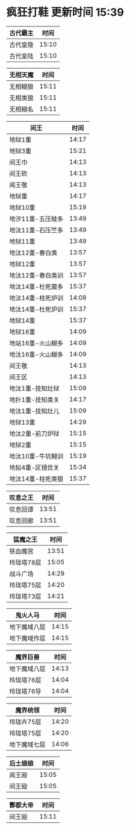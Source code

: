 # 疯狂打鞋 更新时间 15:39

| 古代霸主   | 时间    |
|--------|-------|
| 古代皇陵 | 15:10 |
| 古代皇陆 | 15:10 |

| 无相天魔   | 时间    |
|--------|-------|
| 无相糊狼 | 15:11 |
| 无相类狼 | 15:11 |
| 无相糊名 | 15:11 |

| 间王   | 时间    |
|--------|-------|
| 地狱1重 | 14:17 |
| 地狱3重 | 15:21 |
| 间王巾 | 14:13 |
| 间王砍 | 14:13 |
| 闻王敬 | 14:13 |
| 地狱重 | 14:17 |
| 地狱10重 | 15:19 |
| 地汐11重-五压蛙多 | 13:49 |
| 地汰11重-石压竺多 | 13:49 |
| 地狱11重 | 13:49 |
| 地汰12重-春白类 | 13:57 |
| 地狱12重 | 13:57 |
| 地汰12重-春白类训 | 13:57 |
| 地汰14重-杜死震多 | 15:37 |
| 地汰14重-柱死炉训 | 14:08 |
| 地汰14重-杜死炉训 | 15:37 |
| 地狱14重 | 15:37 |
| 地狱16重 | 14:09 |
| 地站16重-火山糊多 | 14:09 |
| 地汰16重-火山糊多 | 14:09 |
| 间王敬 | 14:13 |
| 间王区 | 14:13 |
| 地汰1重-技知灶狱 | 15:09 |
| 地扑1重-技知类关 | 14:17 |
| 地汰1重-技知灶儿 | 15:09 |
| 地狱13重 | 14:29 |
| 地汰2重-前刀炉狱 | 15:15 |
| 地狱2重 | 15:15 |
| 地汰10重-牛坑糊训 | 15:19 |
| 地拟4重-区镜优关 | 15:34 |
| 地汰14重-柱死类狼 | 15:37 |

| 叹息之王   | 时间    |
|--------|-------|
| 叹息回谭 | 13:51 |
| 叹息回廊 | 13:51 |

| 猛魔之王   | 时间    |
|--------|-------|
| 铁血魔宫 | 13:51 |
| 玲珑塔78层 | 15:05 |
| 战斗广场 | 14:29 |
| 玲珑塔75层 | 14:20 |
| 玲珑塔73层 | 14:21 |

| 鬼火人马   | 时间    |
|--------|-------|
| 地下魔域八层 | 14:15 |
| 地下魔域作层 | 14:15 |

| 魔界巨兽   | 时间    |
|--------|-------|
| 地下魔域八层 | 14:13 |
| 玲珑塔76层 | 14:04 |
| 玲珑塔76导 | 14:04 |

| 魔界统领   | 时间    |
|--------|-------|
| 玲珑卉75层 | 14:20 |
| 玲珑塔75层 | 14:20 |
| 地下魔域七层 | 14:06 |

| 后土娘娘   | 时间    |
|--------|-------|
| 闻王殴 | 15:05 |
| 间王殴 | 15:05 |

| 酆都大帝   | 时间    |
|--------|-------|
| 间王殴 | 15:11 |